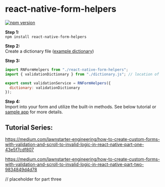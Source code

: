 # react-native-form-helpers
[![npm version](https://badge.fury.io/js/react-native-form-helpers.svg)](https://badge.fury.io/js/react-native-form-helpers)

**Step 1:**<br>
`npm install react-native-form-helpers`

**Step 2:**<br>
Create a dictionary file ([example dictionary](demoApp/react-native-form-helpers/dictionary.js))

**Step 3:**<br>

```js
import RNFormHelpers from "./react-native-form-helpers";
import { validationDictionary } from "./dictionary.js"; // location of your dictionary file

export const validationService = RNFormHelpers({
  dictionary: validationDictionary
});
```

**Step 4:**<br>
Import into your form and utilize the built-in methods. See below tutorial or [sample app](demoApp/App.js) for more details.

## Tutorial Series:

https://medium.com/lawnstarter-engineering/how-to-create-custom-forms-with-validation-and-scroll-to-invalid-logic-in-react-native-part-one-43e5f7cdf807

https://medium.com/lawnstarter-engineering/how-to-create-custom-forms-with-validation-and-scroll-to-invalid-logic-in-react-native-part-two-9834849d4d78

// placeholder for part three
